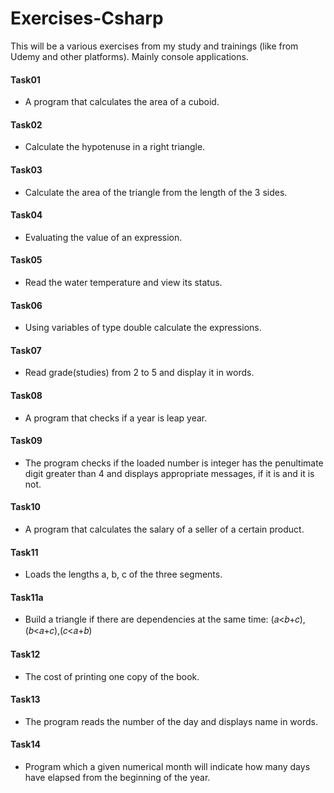 # Exercises-Csharp

This will be a various exercises from my study and trainings (like from Udemy and other platforms).
Mainly console applications.

#### Task01
- A program that calculates the area of a cuboid.
#### Task02
- Calculate the hypotenuse in a right triangle.
#### Task03
- Calculate the area of the triangle from the length of the 3 sides.
#### Task04
- Evaluating the value of an expression.
#### Task05
- Read the water temperature and view its status.
#### Task06
- Using variables of type double calculate the expressions.
#### Task07
- Read grade(studies) from 2 to 5 and display it in words.
#### Task08
- A program that checks if a year is leap year.
#### Task09
- The program checks if the loaded number is integer has the penultimate digit greater than 4 and displays appropriate messages, if it is and it is not.
#### Task10
- A program that calculates the salary of a seller of a certain product.
#### Task11
- Loads the lengths a, b, c of the three segments. 
#### Task11a
- Build a triangle if there are dependencies at the same time: (𝑎<𝑏+𝑐),(𝑏<𝑎+𝑐),(𝑐<𝑎+𝑏)
#### Task12
- The cost of printing one copy of the book.
#### Task13
- The program reads the number of the day and displays name in words.
#### Task14
- Program which a given numerical month will indicate how many days have elapsed from the beginning of the year.
